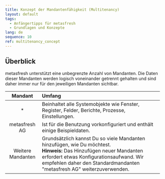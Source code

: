 ```yaml
---
title: Konzept der Mandantenfähigkeit (Multitenancy)
layout: default
tags:
  - Anfängertipps für metasfresh
  - Grundlagen und Konzepte
lang: de
sequence: 10
ref: multitenancy_concept
---
```


## Überblick
metasfresh unterstützt eine unbegrenzte Anzahl von Mandanten. Die Daten dieser Mandanten werden logisch voneinander getrennt gehalten und sind daher immer nur für den jeweiligen Mandanten sichtbar.

| Mandant | Umfang |
| :---: | :--- |
| * | Beinhaltet alle Systemobjekte wie Fenster, Register, Felder, Berichte, Prozesse, Einstellungen. |
| metasfresh AG | Ist für die Benutzung vorkonfiguriert und enthält einige Beispieldaten. |
| Weitere Mandanten | Grundsätzlich kannst Du so viele Mandanten hinzufügen, wie Du möchtest.<br>**Hinweis:** Das Hinzufügen neuer Mandanten erfordert etwas Konfigurationsaufwand. Wir empfehlen daher den Standardmandanten "metasfresh AG" weiterzuverwenden. |
